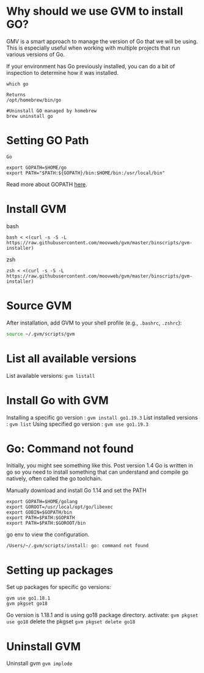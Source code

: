 # Why should we use GVM to install GO?
GMV is a smart approach to manage the version of Go that we will be using. This is especially useful when working with multiple projects that run various versions of Go.

If your environment has Go previously installed, you can do a bit of inspection to determine how it was installed.

```
which go

Returns
/opt/homebrew/bin/go

#Uninstall GO managed by homebrew
brew uninstall go
```

# Setting GO Path
```
Go

export GOPATH=$HOME/go
export PATH="$PATH:${GOPATH}/bin:$HOME/bin:/usr/local/bin"
```

Read more about GOPATH [here](https://go.dev/doc/code).

# Install GVM
bash
```
bash < <(curl -s -S -L https://raw.githubusercontent.com/moovweb/gvm/master/binscripts/gvm-installer)
```
zsh
```
zsh < <(curl -s -S -L https://raw.githubusercontent.com/moovweb/gvm/master/binscripts/gvm-installer)
```

# Source GVM
   After installation, add GVM to your shell profile (e.g., `.bashrc`, `.zshrc`):
   ```sh
   source ~/.gvm/scripts/gvm
   ```

# List all available versions
List available versions: `gvm listall`

# Install Go with GVM
Installing a specific go version : `gvm install go1.19.3`
List installed versions : `gvm list`
Using specified go version : `gvm use go1.19.3`

# Go: Command not found
Initially, you might see something like this. Post version 1.4 Go is written in go so you need to install something that can understand and compile go natively, often called the go toolchain.

Manually download and install Go 1.14 and set the PATH

```
export GOPATH=$HOME/golang
export GOROOT=/usr/local/opt/go/libexec
export GOBIN=$GOPATH/bin
export PATH=$PATH:$GOPATH
export PATH=$PATH:$GOROOT/bin
```

go env to view the configuration.
```
/Users/~/.gvm/scripts/install: go: command not found
```

# Setting up packages
Set up packages for specific go versions:
```
gvm use go1.18.1
gvm pkgset go18
```

Go version is 1.18.1 and is using go18 package directory.
activate: `gvm pkgset use go18`
delete the pkgset `gvm pkgset delete go18`

# Uninstall GVM
Uninstall gvm `gvm implode`